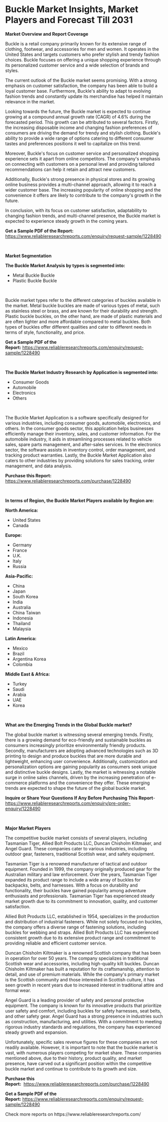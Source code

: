 <p><h1>Buckle Market Insights, Market Players and Forecast Till 2031</h1></p><p><strong>Market Overview and Report Coverage</strong></p>
<p><p>Buckle is a retail company primarily known for its extensive range of clothing, footwear, and accessories for men and women. It operates in the United States and targets customers who prefer stylish and trendy fashion choices. Buckle focuses on offering a unique shopping experience through its personalized customer service and a wide selection of brands and styles.</p><p>The current outlook of the Buckle market seems promising. With a strong emphasis on customer satisfaction, the company has been able to build a loyal customer base. Furthermore, Buckle's ability to adapt to evolving fashion trends and constantly update its merchandise has helped it maintain relevance in the market.</p><p>Looking towards the future, the Buckle market is expected to continue growing at a compound annual growth rate (CAGR) of 4.6% during the forecasted period. This growth can be attributed to several factors. Firstly, the increasing disposable income and changing fashion preferences of consumers are driving the demand for trendy and stylish clothing. Buckle's ability to provide a wide range of options catering to different consumer tastes and preferences positions it well to capitalize on this trend.</p><p>Moreover, Buckle's focus on customer service and personalized shopping experience sets it apart from online competitors. The company's emphasis on connecting with customers on a personal level and providing tailored recommendations can help it retain and attract new customers.</p><p>Additionally, Buckle's strong presence in physical stores and its growing online business provides a multi-channel approach, allowing it to reach a wider customer base. The increasing popularity of online shopping and the convenience it offers are likely to contribute to the company's growth in the future.</p><p>In conclusion, with its focus on customer satisfaction, adaptability to changing fashion trends, and multi-channel presence, the Buckle market is expected to experience steady growth in the coming years.</p></p>
<p><strong>Get a Sample PDF of the Report:</strong> <a href="https://www.reliableresearchreports.com/enquiry/request-sample/1228490">https://www.reliableresearchreports.com/enquiry/request-sample/1228490</a></p>
<p>&nbsp;</p>
<p><strong>Market Segmentation</strong></p>
<p><strong>The Buckle Market Analysis by types is segmented into:</strong></p>
<p><ul><li>Metal Buckle Buckle</li><li>Plastic Buckle Buckle</li></ul></p>
<p>&nbsp;</p>
<p><p>Buckle market types refer to the different categories of buckles available in the market. Metal buckle buckles are made of various types of metal, such as stainless steel or brass, and are known for their durability and strength. Plastic buckle buckles, on the other hand, are made of plastic materials and are often lighter and more affordable compared to metal buckles. Both types of buckles offer different qualities and cater to different needs in terms of style, functionality, and price.</p></p>
<p><strong>Get a Sample PDF of the Report:</strong>&nbsp;<a href="https://www.reliableresearchreports.com/enquiry/request-sample/1228490">https://www.reliableresearchreports.com/enquiry/request-sample/1228490</a></p>
<p>&nbsp;</p>
<p><strong>The Buckle Market Industry Research by Application is segmented into:</strong></p>
<p><ul><li>Consumer Goods</li><li>Automobile</li><li>Electronics</li><li>Others</li></ul></p>
<p>&nbsp;</p>
<p><p>The Buckle Market Application is a software specifically designed for various industries, including consumer goods, automobile, electronics, and others. In the consumer goods sector, this application helps businesses efficiently manage their inventory, sales, and customer information. For the automobile industry, it aids in streamlining processes related to vehicle sales, spare parts management, and after-sales services. In the electronics sector, the software assists in inventory control, order management, and tracking product warranties. Lastly, the Buckle Market Application also caters to other industries by providing solutions for sales tracking, order management, and data analysis.</p></p>
<p><strong>Purchase this Report:</strong>&nbsp; <a href="https://www.reliableresearchreports.com/purchase/1228490">https://www.reliableresearchreports.com/purchase/1228490</a></p>
<p>&nbsp;</p>
<p><strong>In terms of Region, the Buckle Market Players available by Region are:</strong></p>
<p>
    <p> <strong> North America: </strong>
        <ul>
            <li>United States</li>
            <li>Canada</li>
        </ul>
        </p> 
    <p> <strong> Europe: </strong>
        <ul>
            <li>Germany</li>
            <li>France</li>
            <li>U.K.</li>
            <li>Italy</li>
            <li>Russia</li>
        </ul>
        </p> 
    <p> <strong> Asia-Pacific: </strong>
        <ul>
            <li>China</li>
            <li>Japan</li>
            <li>South Korea</li>
            <li>India</li>
            <li>Australia</li>
            <li>China Taiwan</li>
            <li>Indonesia</li>
            <li>Thailand</li>
            <li>Malaysia</li>
        </ul>
        </p> 
    <p> <strong> Latin America: </strong>
        <ul>
            <li>Mexico</li>
            <li>Brazil</li>
            <li>Argentina Korea</li>
            <li>Colombia</li>
        </ul>
        </p> 
    <p> <strong> Middle East & Africa: </strong>
        <ul>
            <li>Turkey</li>
            <li>Saudi</li>
            <li>Arabia</li>
            <li>UAE</li>
            <li>Korea</li>
        </ul>
    </p>
    </p>
<p>&nbsp;</p>
<p><strong>What are the Emerging Trends in the Global Buckle market?</strong></p>
<p><p>The global buckle market is witnessing several emerging trends. Firstly, there is a growing demand for eco-friendly and sustainable buckles as consumers increasingly prioritize environmentally friendly products. Secondly, manufacturers are adopting advanced technologies such as 3D printing to design and produce buckles that are more durable and lightweight, enhancing user convenience. Additionally, customization and personalization options are gaining popularity as consumers seek unique and distinctive buckle designs. Lastly, the market is witnessing a notable surge in online sales channels, driven by the increasing penetration of e-commerce platforms and the convenience they offer. These emerging trends are expected to shape the future of the global buckle market.</p></p>
<p><strong>Inquire or Share Your Questions If Any Before Purchasing This Report</strong>- <a href="https://www.reliableresearchreports.com/enquiry/pre-order-enquiry/1228490">https://www.reliableresearchreports.com/enquiry/pre-order-enquiry/1228490</a></p>
<p>&nbsp;</p>
<p><strong>Major Market Players</strong></p>
<p><p>The competitive buckle market consists of several players, including Tasmanian Tiger, Allied Bolt Products LLC, Duncan Chisholm Kiltmaker, and Angel Guard. These companies cater to various industries, including outdoor gear, fasteners, traditional Scottish wear, and safety equipment.</p><p>Tasmanian Tiger is a renowned manufacturer of tactical and outdoor equipment. Founded in 1999, the company originally produced gear for the Australian military and law enforcement. Over the years, Tasmanian Tiger expanded its product range to include a wide array of buckles for backpacks, belts, and harnesses. With a focus on durability and functionality, their buckles have gained popularity among adventure enthusiasts and professionals. Tasmanian Tiger has experienced steady market growth due to its commitment to innovation, quality, and customer satisfaction.</p><p>Allied Bolt Products LLC, established in 1954, specializes in the production and distribution of industrial fasteners. While not solely focused on buckles, the company offers a diverse range of fastening solutions, including buckles for webbing and straps. Allied Bolt Products LLC has experienced consistent growth due to its extensive product range and commitment to providing reliable and efficient customer service.</p><p>Duncan Chisholm Kiltmaker is a renowned Scottish company that has been in operation for over 50 years. The company specializes in traditional Scottish wear and accessories, including high-quality kilt buckles. Duncan Chisholm Kiltmaker has built a reputation for its craftsmanship, attention to detail, and use of premium materials. While the company's primary market is the Scottish community and those interested in Scottish culture, it has seen growth in recent years due to increased interest in traditional attire and formal wear.</p><p>Angel Guard is a leading provider of safety and personal protective equipment. The company is known for its innovative products that prioritize user safety and comfort, including buckles for safety harnesses, seat belts, and other safety gear. Angel Guard has a strong presence in industries such as construction, manufacturing, and utilities. With a commitment to meeting rigorous industry standards and regulations, the company has experienced steady growth and expansion.</p><p>Unfortunately, specific sales revenue figures for these companies are not readily available. However, it is important to note that the buckle market is vast, with numerous players competing for market share. These companies mentioned above, due to their history, product quality, and market presence, have carved out a significant position within the competitive buckle market and continue to contribute to its growth and size.</p></p>
<p><strong>Purchase this Report:</strong>&nbsp;&nbsp;<a href="https://www.reliableresearchreports.com/purchase/1228490">https://www.reliableresearchreports.com/purchase/1228490</a></p>
<p></p>
<p><strong>Get a Sample PDF of the Report:</strong>&nbsp;<a href="https://www.reliableresearchreports.com/enquiry/request-sample/1228490">https://www.reliableresearchreports.com/enquiry/request-sample/1228490</a></p>
<p>Check more reports on https://www.reliableresearchreports.com/</p>